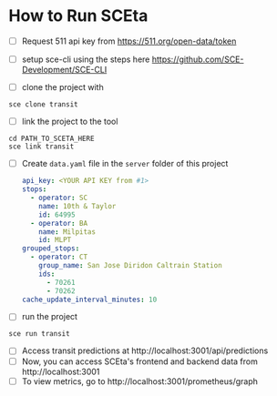 # How to Run SCEta

- [ ] Request 511 api key from https://511.org/open-data/token

- [ ] setup sce-cli using the steps here https://github.com/SCE-Development/SCE-CLI
- [ ] clone the project with
```
sce clone transit
```
- [ ] link the project to the tool
```
cd PATH_TO_SCETA_HERE
sce link transit
```

- [ ] Create `data.yaml` file in the `server` folder of this project

  ```yml
  api_key: <YOUR API KEY from #1>
  stops:
    - operator: SC
      name: 10th & Taylor
      id: 64995
    - operator: BA
      name: Milpitas
      id: MLPT
  grouped_stops:
    - operator: CT
      group_name: San Jose Diridon Caltrain Station
      ids:
        - 70261
        - 70262
  cache_update_interval_minutes: 10
  ```
- [ ] run the project
```
sce run transit
```

- [ ] Access transit predictions at http://localhost:3001/api/predictions
- [ ] Now, you can access SCEta's frontend and backend data from http://localhost:3001
- [ ] To view metrics, go to http://localhost:3001/prometheus/graph
